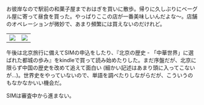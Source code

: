 お彼岸なので駅前の和菓子屋までおはぎを買いに散歩。帰りに久しぶりにベーグル屋に寄って昼食を買った。やっぱりここの店が一番美味しいんだよな〜。店舗のオペレーションが微妙で、あまり頻繁には買えないのだけれど。

<table>
  <tr>
    <td><img src="https://photos.apkas.net/medium/202509/20250923-IMG_1817.webp" /></td>
    <td><img src="https://photos.apkas.net/medium/202509/20250923-IMG_1818.webp" /></td>
  </tr>
</table>

午後は北京旅行に備えてSIMの申込をしたり、『北京の歴史 - 「中華世界」に選ばれた都城の歩み』をkindleで買って読み始めたりした。まだ序盤だが、北京に限らず中国の歴史を改めて追えて面白い (細かい記述はあまり頭に入ってこないが...)。世界史をやっていないので、単語を調べたりしながらだが、こういうのもなかなかいい機会だ。

SIMは審査中から進まない。

